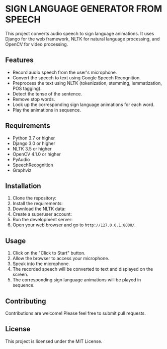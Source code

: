 # SIGN LANGUAGE GENERATOR FROM SPEECH

This project converts audio speech to sign language animations. It uses Django for the web framework, NLTK for natural language processing, and OpenCV for video processing.

## Features

- Record audio speech from the user's microphone.
- Convert the speech to text using Google Speech Recognition.
- Preprocess the text using NLTK (tokenization, stemming, lemmatization, POS tagging).
- Detect the tense of the sentence.
- Remove stop words.
- Look up the corresponding sign language animations for each word.
- Play the animations in sequence.

## Requirements

- Python 3.7 or higher
- Django 3.0 or higher
- NLTK 3.5 or higher
- OpenCV 4.1.0 or higher
- PyAudio
- SpeechRecognition
- Graphviz

## Installation

1. Clone the repository:
2. Install the requirements:
3. Download the NLTK data:
4. Create a superuser account:
5. Run the development server:
6. Open your web browser and go to `http://127.0.0.1:8000/`.

## Usage

1. Click on the "Click to Start" button.
2. Allow the browser to access your microphone.
3. Speak into the microphone.
4. The recorded speech will be converted to text and displayed on the screen.
5. The corresponding sign language animations will be played in sequence.

## Contributing

Contributions are welcome! Please feel free to submit pull requests.

## License

This project is licensed under the MIT License.
